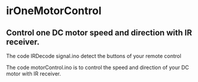 <h1>irOneMotorControl</h1>
<h2>Control one DC motor speed and direction with IR receiver.</h2>

<p1>The code IRDecode signal.ino detect the buttons of your remote control</p1>

<p2>The code motorControl.ino is to control the speed and direction of your DC motor with IR receiver. </p2>
  
  


